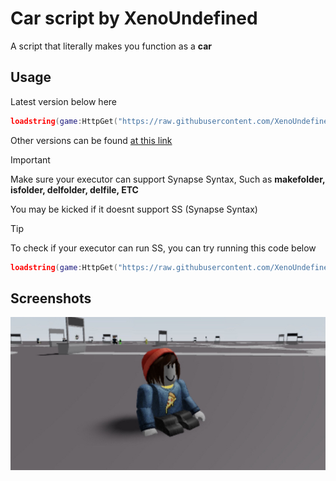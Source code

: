 # Car script by XenoUndefined
A script that literally makes you function as a **car**
## Usage
Latest version below here
```lua
loadstring(game:HttpGet("https://raw.githubusercontent.com/XenoUndefined/vroom/refs/heads/main/scriptandversions/versiononepointzero.txt",true))()
```
Other versions can be found [at this link](https://github.com/XenoUndefined/vroom/tree/main/scriptandversions)
> [!IMPORTANT]
> Make sure your executor can support Synapse Syntax, Such as **makefolder, isfolder, delfolder, delfile, ETC**
> 
> You may be kicked if it doesnt support SS (Synapse Syntax)

> [!TIP]
> To check if your executor can run SS, you can try running this code below
> ```lua
> loadstring(game:HttpGet("https://raw.githubusercontent.com/XenoUndefined/vroom/refs/heads/main/testing/executorsupport.txt",true))()```
## Screenshots
![Image](https://raw.githubusercontent.com/XenoUndefined/vroom/refs/heads/main/githubstuff/carscreenshoot.png)
